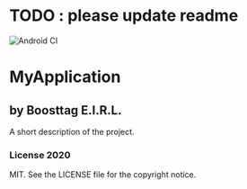 # TODO : please update readme
![Android CI](https://github.com/contactBoostTag/MyApplication/workflows/Android%20CI/badge.svg)
# MyApplication
## by Boosttag E.I.R.L.

A short description of the project.

### License 2020

MIT. See the LICENSE file for the copyright notice.

